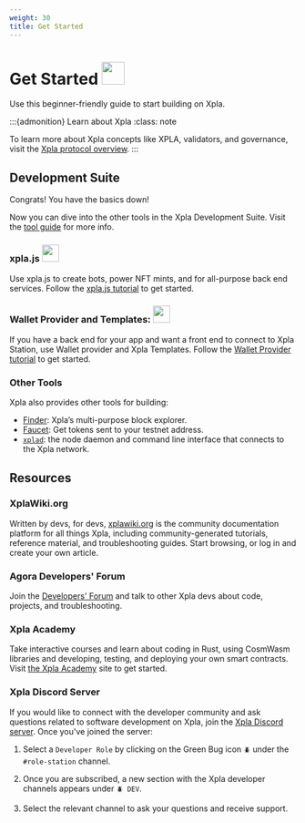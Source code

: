 ```yaml
---
weight: 30
title: Get Started
---
```


# Get Started <img src="/img/icon_innovation.svg" height="40px">

Use this beginner-friendly guide to start building on Xpla. 

:::{admonition} Learn about Xpla
:class: note

To learn more about Xpla concepts like XPLA, validators, and governance, visit the [Xpla protocol overview](../learn/protocol.md). 
:::

## Development Suite

Congrats! You have the basics down! 

Now you can dive into the other tools in the Xpla Development Suite. Visit the [tool guide](which-tools.md) for more info. 

### xpla<span/>.js <img src="/img/xpla_js.svg" height="30px">

Use xpla<span/>.js to create bots, power NFT mints, and for all-purpose back end services. Follow the [xpla.js tutorial](xpla-js/getting-started.md) to get started.

### Wallet Provider and Templates: <img src="/img/Walletconnect.svg" height="30px">

If you have a back end for your app and want a front end to connect to Xpla Station, use Wallet provider and Xpla Templates. Follow the [Wallet Provider tutorial](wallet-provider/wallet-provider-tutorial.md) to get started. 

### Other Tools

Xpla also provides other tools for building:

- [Finder](https://finder.c2x.world): Xpla’s multi-purpose block explorer. 
- [Faucet](https://faucet.c2x.world): Get tokens sent to your testnet address. 
- [`xplad`](xplad/install-xplad.md): the node daemon and command line interface that connects to the Xpla network. 

## Resources

### XplaWiki<span/>.org

Written by devs, for devs, [xplawiki.org](http://xplawiki.org) is the community documentation platform for all things Xpla, including community-generated tutorials, reference material, and troubleshooting guides. Start browsing, or log in and create your own article.

### Agora Developers' Forum

Join the [Developers' Forum](https://agora.c2x.world/c/developer/20) and talk to other Xpla devs about code, projects, and troubleshooting.

### Xpla Academy

Take interactive courses and learn about coding in Rust, using CosmWasm libraries and developing, testing, and deploying your own smart contracts. Visit [the Xpla Academy](https://academy.c2x.world) site to get started.

### Xpla Discord Server

If you would like to connect with the developer community and ask questions related to software development on Xpla, join the [Xpla Discord server](https://discord.com/invite/). Once you've joined the server:

1.  Select a `Developer Role` by clicking on the Green Bug icon `🪲` under the `#role-station` channel.

2. Once you are subscribed, a new section with the Xpla developer channels appears under `🪲 DEV`. 

3. Select the relevant channel to ask your questions and receive support.
